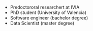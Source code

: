 - Predoctororal researchert at IVIA
- PhD student (University of Valencia)
- Software engineer (bachelor degree)
- Data Scientist (master degree)
